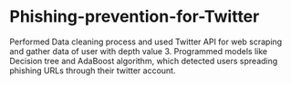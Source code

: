 # Phishing-prevention-for-Twitter

Performed Data cleaning process and used Twitter API for web scraping and gather data of user with depth value 3.
Programmed models like Decision tree and AdaBoost algorithm, which detected users spreading phishing URLs through their twitter account.
